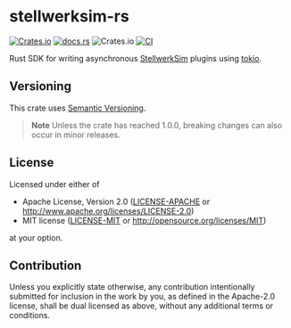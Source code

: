 # stellwerksim-rs

[![Crates.io](https://img.shields.io/crates/v/stellwerksim?style=flat-square)](https://crates.io/crates/stellwerksim)
[![docs.rs](https://img.shields.io/docsrs/stellwerksim?style=flat-square)](https://docs.rs/stellwerksim)
![Crates.io](https://img.shields.io/crates/l/stellwerksim?style=flat-square)
[![CI](https://github.com/NyCodeGHG/stellwerksim-rs/workflows/CI/badge.svg)](https://github.com/NyCodeGHG/stellwerksim-rs/actions?query=workflow%3ACI)

Rust SDK for writing asynchronous [StellwerkSim](https://doku.stellwerksim.de/doku.php?id=stellwerksim:plugins:schnittstelle) plugins using [tokio](https://crates.io/crates/tokio).

## Versioning

This crate uses [Semantic Versioning](https://semver.org/).

> **Note**
> Unless the crate has reached 1.0.0, breaking changes can also occur in minor releases.

## License

Licensed under either of

 * Apache License, Version 2.0
   ([LICENSE-APACHE](LICENSE-APACHE) or http://www.apache.org/licenses/LICENSE-2.0)
 * MIT license
   ([LICENSE-MIT](LICENSE-MIT) or http://opensource.org/licenses/MIT)

at your option.

## Contribution

Unless you explicitly state otherwise, any contribution intentionally submitted
for inclusion in the work by you, as defined in the Apache-2.0 license, shall be
dual licensed as above, without any additional terms or conditions.

